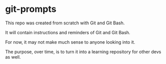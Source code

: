 # git-prompts

This repo was created from scratch with Git and Git Bash.

It will contain instructions and reminders of Git and Git Bash.

For now, it may not make much sense to anyone looking into it.

The purpose, over time, is to turn it into a learning repository for other devs as well.

